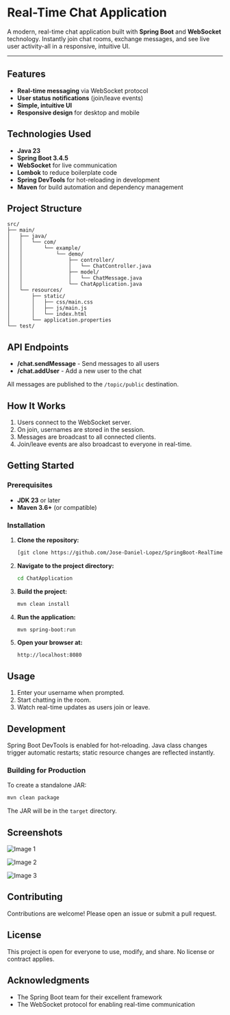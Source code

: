 # Real-Time Chat Application

A modern, real-time chat application built with **Spring Boot** and **WebSocket** technology. Instantly join chat rooms, exchange messages, and see live user activity-all in a responsive, intuitive UI.

---

## Features

- **Real-time messaging** via WebSocket protocol
- **User status notifications** (join/leave events)
- **Simple, intuitive UI**
- **Responsive design** for desktop and mobile

## Technologies Used

- **Java 23**
- **Spring Boot 3.4.5**
- **WebSocket** for live communication
- **Lombok** to reduce boilerplate code
- **Spring DevTools** for hot-reloading in development
- **Maven** for build automation and dependency management

## Project Structure

```
src/
├── main/
│   ├── java/
│   │   └── com/
│   │       └── example/
│   │           └── demo/
│   │               ├── controller/
│   │               │   └── ChatController.java
│   │               ├── model/
│   │               │   └── ChatMessage.java
│   │               └── ChatApplication.java
│   └── resources/
│       ├── static/
│       │   ├── css/main.css
│       │   ├── js/main.js
│       │   └── index.html
│       └── application.properties
└── test/
```

## API Endpoints

- **/chat.sendMessage** - Send messages to all users
- **/chat.addUser** - Add a new user to the chat

All messages are published to the `/topic/public` destination.

## How It Works

1. Users connect to the WebSocket server.
2. On join, usernames are stored in the session.
3. Messages are broadcast to all connected clients.
4. Join/leave events are also broadcast to everyone in real-time.

## Getting Started

### Prerequisites

- **JDK 23** or later
- **Maven 3.6+** (or compatible)

### Installation

1. **Clone the repository:**
   ```sh
   [git clone https://github.com/Jose-Daniel-Lopez/SpringBoot-RealTimeChat-WebApplication.git)
   ```
2. **Navigate to the project directory:**
   ```sh
   cd ChatApplication
   ```
3. **Build the project:**
   ```sh
   mvn clean install
   ```
4. **Run the application:**
   ```sh
   mvn spring-boot:run
   ```
5. **Open your browser at:**
   ```
   http://localhost:8080
   ```

## Usage

1. Enter your username when prompted.
2. Start chatting in the room.
3. Watch real-time updates as users join or leave.

## Development

Spring Boot DevTools is enabled for hot-reloading. Java class changes trigger automatic restarts; static resource changes are reflected instantly.

### Building for Production

To create a standalone JAR:

```sh
mvn clean package
```

The JAR will be in the `target` directory.

## Screenshots

![Image 1](https://i.imgur.com/Pd1HCVA.jpg)

![Image 2](https://media.discordapp.net/attachments/595710068876378112/1370803587466399785/CleanShot_2025-05-10_at_18.43.512x.png?ex=6820d3d3&is=681f8253&hm=8c13c312f9287c92ea62923bbfbc5dca7fac2a88baf761e5adcbe37d03a0f6d3&=&format=webp&quality=lossless&width=2224&height=1445)

![Image 3](https://i.imgur.com/HGeCd0B.jpg)

## Contributing

Contributions are welcome! Please open an issue or submit a pull request.

## License

This project is open for everyone to use, modify, and share. No license or contract applies.

## Acknowledgments

- The Spring Boot team for their excellent framework
- The WebSocket protocol for enabling real-time communication
